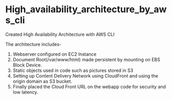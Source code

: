 # High_availability_architecture_by_aws_cli
Created High Availability Architecture with AWS CLI 

The architecture includes-
1. Webserver configured on EC2 Instance
2. Document Root(/var/www/html) made persistent by mounting on EBS Block Device.
3. Static objects used in code such as pictures stored in S3
4. Setting up Content Delivery Network using CloudFront and using the origin domain as S3 bucket.
5. Finally placed the Cloud Front URL on the webapp code for security and low latency.


